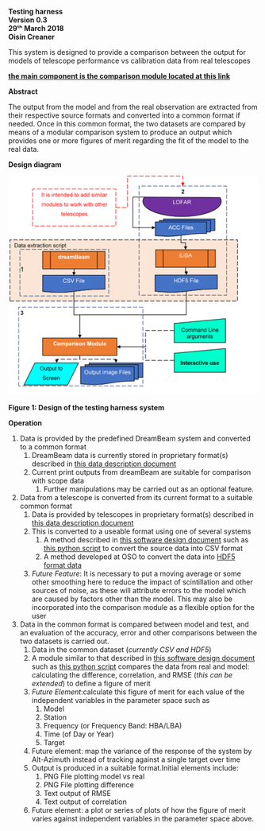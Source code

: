 **Testing harness\
Version 0.3\
29ᵗʰ March 2018\
Oisin Creaner**

This system is designed to provide a comparison between the output for
models of telescope performance vs calibration data from real telescopes

**[the main component is the comparison module located at this link](https://github.com/creaneroDIAS/beamModelTester/tree/master/comparison_module)**

**Abstract**

The output from the model and from the real observation are extracted
from their respective source formats and converted into a common format if needed.
Once in this common format, the two datasets are compared by means of a
modular comparison system to produce an output which provides one or more figures
of merit regarding the fit of the model to the real data.

**Design diagram**

![Design Diagram](images/testHarness_Fig1v3.PNG)

**Figure 1: Design of the testing harness system**

**Operation**

1.  Data is provided by the predefined DreamBeam system and converted to
    a common format
    1.  DreamBeam data is currently stored in proprietary format(s)
        described in [this data description document](/data_descriptions/DreamBeam_Source_data_description.md)
    2.  Current print outputs from dreamBeam are suitable for comparison with scope data
        1.	Further manipulations may be carried out as an optional feature.
2.  Data from a telescope is converted from its current format to a
    suitable common format
    1.  Data is provided by telescopes in proprietary format(s)
        described in [this data description document](/data_descriptions/ACC_Source_data_description_0_0.md) 
    2.  This is converted to a useable format using one of several systems
        1.  A method described in [this software design document](ACC_CSV_converter/ACC_to_CSV_converter_0_0.md) 
            such as [this python script](ACC_CSV_converter/ACC_CSV_Converter.py) to convert the source data into CSV format
        2.  A method developed at OSO to convert the data into [HDF5 format data](/data_descriptions/OSO_HDF5.md)
    3.  *Future Feature*: It is necessary to put a moving average or some other 
    smoothing here to reduce the impact of scintillation and other sources of noise, 
    as these will attribute errors to the model which are caused by factors other than the model. 
    This may also be incorporated into the comparison module as a flexible option for the user
3.  Data in the common format is compared between model and test, and an
    evaluation of the accuracy, error and other comparisons between the
    two datasets is carried out.
    1.  Data in the common dataset (*currently CSV and HDF5*)
    2.  A module similar to that described in 
    [this software design document](/comparison_module/Comparison_Module.md) 
    such as [this python script](comparison_module/prototype_comparison_module_1d_0_1.py) 
    compares the data from real and model: calculating the difference, correlation, and RMSE 
    (*this can be extended*) to define a figure of merit 
    3.  *Future Element*:calculate this figure of merit for each value of the independent variables in the parameter space such as
        1.  Model
        2.  Station
        3.  Frequency (or Frequency Band: HBA/LBA)
        4.  Time (of Day or Year)
        5.  Target
    4.  Future element: map the variance of the response of the system by 
    Alt-Azimuth instead of tracking against a single target over time
    5.  Output is produced in a suitable format.Initial elements include:
        1.  PNG File plotting model vs real
        2.  PNG File plotting difference
        3.  Text output of RMSE
        4.  Text output of correlation
    6.  Future element: a plot or series of plots of how the figure of merit 
    varies against independent variables in the parameter space above.
